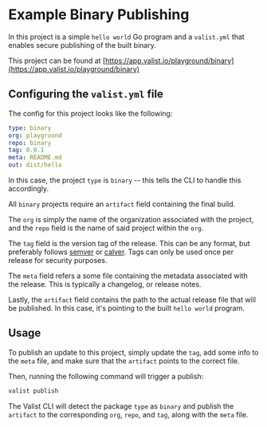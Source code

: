 # Example Binary Publishing

In this project is a simple `hello world` Go program and a `valist.yml` that enables secure publishing of the built binary.

This project can be found at [https://app.valist.io/playground/binary](https://app.valist.io/playground/binary)

## Configuring the `valist.yml` file

The config for this project looks like the following:

```yaml
type: binary
org: playground
repo: binary
tag: 0.0.1
meta: README.md
out: dist/hello
```

In this case, the project `type` is `binary` -- this tells the CLI to handle this accordingly.

All `binary` projects require an `artifact` field containing the final build.

The `org` is simply the name of the organization associated with the project, and the `repo` field is the name of said project within the `org`.

The `tag` field is the version tag of the release. This can be any format, but preferably follows [semver](https://semver.org) or [calver](https://calver.org/).
Tags can only be used once per release for security purposes.

The `meta` field refers a some file containing the metadata associated with the release. This is typically a changelog, or release notes.

Lastly, the `artifact` field contains the path to the actual release file that will be published. In this case, it's pointing to the built `hello world` program.

## Usage

To publish an update to this project, simply update the `tag`, add some info to the `meta` file, and make sure that the `artifact` points to the correct file.

Then, running the following command will trigger a publish:

```bash
valist publish
```

The Valist CLI will detect the package `type` as `binary` and publish the `artifact` to the corresponding `org`, `repo`, and `tag`, along with the `meta` file.

